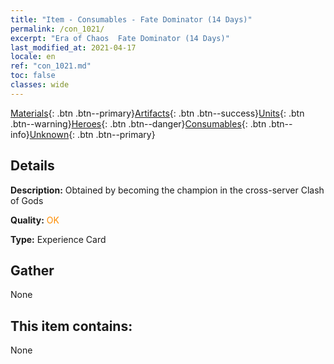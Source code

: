 ```yaml
---
title: "Item - Consumables - Fate Dominator (14 Days)"
permalink: /con_1021/
excerpt: "Era of Chaos  Fate Dominator (14 Days)"
last_modified_at: 2021-04-17
locale: en
ref: "con_1021.md"
toc: false
classes: wide
---
```

 [Materials](/Items/){: .btn .btn--primary}[Artifacts](/Items/Artifacts/){: .btn .btn--success}[Units](/Items/Units/){: .btn .btn--warning}[Heroes](/Items/Heroes/){: .btn .btn--danger}[Consumables](/Items/Consumables/){: .btn .btn--info}[Unknown](/Items/Unknown/){: .btn .btn--primary}

## Details
 **Description:** Obtained by becoming the champion in the cross-server Clash of Gods

 **Quality:** <span style="color: #FF8C00">OK</span>

 **Type:** Experience Card

## Gather

  None

## This item contains:

  None


